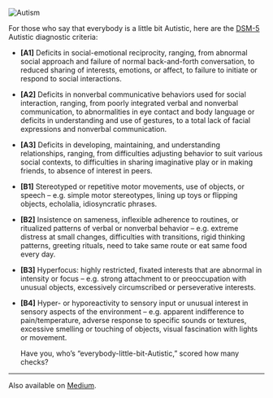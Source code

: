 ![Autism](//cacilhas.cc/img/autistic.png)

For those who say that everybody is a little bit Autistic, here are the [DSM-5](https://www.cdc.gov/ncbddd/autism/hcp-dsm.html) Autistic diagnostic criteria:

*   **\[A1\]** Deficits in social-emotional reciprocity, ranging, from abnormal social approach and failure of normal back-and-forth conversation, to reduced sharing of interests, emotions, or affect, to failure to initiate or respond to social interactions.
    
*   **\[A2\]** Deficits in nonverbal communicative behaviors used for social interaction, ranging, from poorly integrated verbal and nonverbal communication, to abnormalities in eye contact and body language or deficits in understanding and use of gestures, to a total lack of facial expressions and nonverbal communication.
    
*   **\[A3\]** Deficits in developing, maintaining, and understanding relationships, ranging, from difficulties adjusting behavior to suit various social contexts, to difficulties in sharing imaginative play or in making friends, to absence of interest in peers.
    
*   **\[B1\]** Stereotyped or repetitive motor movements, use of objects, or speech – e.g. simple motor stereotypes, lining up toys or flipping objects, echolalia, idiosyncratic phrases.
    
*   **\[B2\]** Insistence on sameness, inflexible adherence to routines, or ritualized patterns of verbal or nonverbal behavior – e.g. extreme distress at small changes, difficulties with transitions, rigid thinking patterns, greeting rituals, need to take same route or eat same food every day.
    
*   **\[B3\]** Hyperfocus: highly restricted, fixated interests that are abnormal in intensity or focus – e.g. strong attachment to or preoccupation with unusual objects, excessively circumscribed or perseverative interests.
    
*   **\[B4\]** Hyper- or hyporeactivity to sensory input or unusual interest in sensory aspects of the environment – e.g. apparent indifference to pain/temperature, adverse response to specific sounds or textures, excessive smelling or touching of objects, visual fascination with lights or movement.
    
    Have you, who’s “everybody-little-bit-Autistic,” scored how many checks?
    

* * *

Also available on [Medium](https://cacilhas.medium.com/dsm-5-autism-diagnostic-criteria-f49fd732f744).